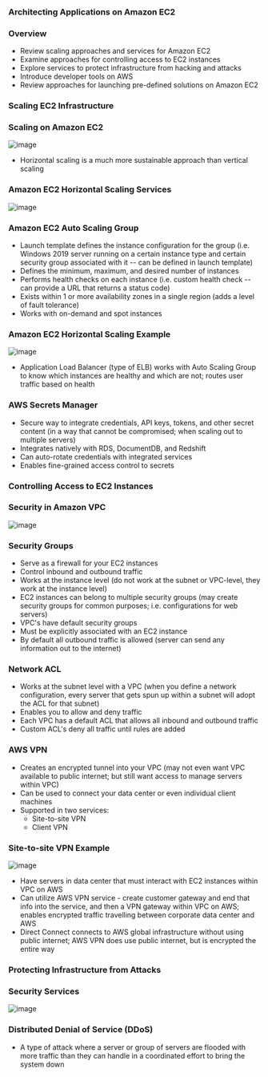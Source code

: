 ### Architecting Applications on Amazon EC2

### Overview

* Review scaling approaches and services for Amazon EC2
* Examine approaches for controlling access to EC2 instances
* Explore services to protect infrastructure from hacking and attacks
* Introduce developer tools on AWS
* Review approaches for launching pre-defined solutions on Amazon EC2 

### Scaling EC2 Infrastructure

### Scaling on Amazon EC2

![image](https://user-images.githubusercontent.com/114364831/214639682-2e403f7f-24c4-44de-9515-0900ad898667.png)

* Horizontal scaling is a much more sustainable approach than vertical scaling

### Amazon EC2 Horizontal Scaling Services

![image](https://user-images.githubusercontent.com/114364831/214640342-d797c194-beee-42ea-9286-86598c84eb6b.png)

### Amazon EC2 Auto Scaling Group

* Launch template defines the instance configuration for the group (i.e. Windows 2019 server running on a certain instance type and certain security group associated with it -- can be defined in launch template)
* Defines the minimum, maximum, and desired number of instances
* Performs health checks on each instance (i.e. custom health check -- can provide a URL that returns a status code)
* Exists within 1 or more availability zones in a single region (adds a level of fault tolerance)
* Works with on-demand and spot instances

### Amazon EC2 Horizontal Scaling Example

![image](https://user-images.githubusercontent.com/114364831/214645848-fcfdfa74-9119-4f20-be3e-982540d7e7dc.png)

* Application Load Balancer (type of ELB) works with Auto Scaling Group to know which instances are healthy and which are not; routes user traffic based on health

### AWS Secrets Manager

* Secure way to integrate credentials, API keys, tokens, and other secret content (in a way that cannot be compromised; when scaling out to multiple servers)
* Integrates natively with RDS, DocumentDB, and Redshift
* Can auto-rotate credentials with integrated services
* Enables fine-grained access control to secrets

### Controlling Access to EC2 Instances

### Security in Amazon VPC

![image](https://user-images.githubusercontent.com/114364831/214650388-381ed90a-7b25-426c-ab87-2de122acb955.png)

### Security Groups

* Serve as a firewall for your EC2 instances
* Control inbound and outbound traffic
* Works at the instance level (do not work at the subnet or VPC-level, they work at the instance level)
* EC2 instances can belong to multiple security groups (may create security groups for common purposes; i.e. configurations for web servers)
* VPC's have default security groups
* Must be explicitly associated with an EC2 instance
* By default all outbound traffic is allowed (server can send any information out to the internet)

### Network ACL

* Works at the subnet level with a VPC (when you define a network configuration, every server that gets spun up within a subnet will adopt the ACL for that subnet) 
* Enables you to allow and deny traffic
* Each VPC has a default ACL that allows all inbound and outbound traffic
* Custom ACL's deny all traffic until rules are added

### AWS VPN

* Creates an encrypted tunnel into your VPC (may not even want VPC available to public internet; but still want access to manage servers within VPC)
* Can be used to connect your data center or even individual client machines
* Supported in two services:
    * Site-to-site VPN
    * Client VPN

### Site-to-site VPN Example

![image](https://user-images.githubusercontent.com/114364831/214670775-5b5292bb-0b55-4795-8e4b-b15da671280f.png)

* Have servers in data center that must interact with EC2 instances within VPC on AWS
* Can utilize AWS VPN service - create customer gateway and end that info into the service, and then a VPN gateway within VPC on AWS; enables encrypted traffic travelling between corporate data center and AWS
* Direct Connect connects to AWS global infrastructure without using public internet; AWS VPN does use public internet, but is encrypted the entire way

### Protecting Infrastructure from Attacks

### Security Services

![image](https://user-images.githubusercontent.com/114364831/214673448-29760e62-3386-4f22-b15b-440830417251.png)

### Distributed Denial of Service (DDoS)

* A type of attack where a server or group of servers are flooded with more traffic than they can handle in a coordinated effort to bring the system down
